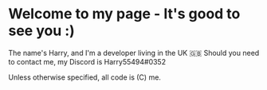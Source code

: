 <h1>Welcome to my page - It's good to see you :)</h1>

<p>The name's Harry, and I'm a developer living in the UK 🇬🇧
  Should you need to contact me, my Discord is Harry55494#0352

Unless otherwise specified, all code is (C) me.</p>

